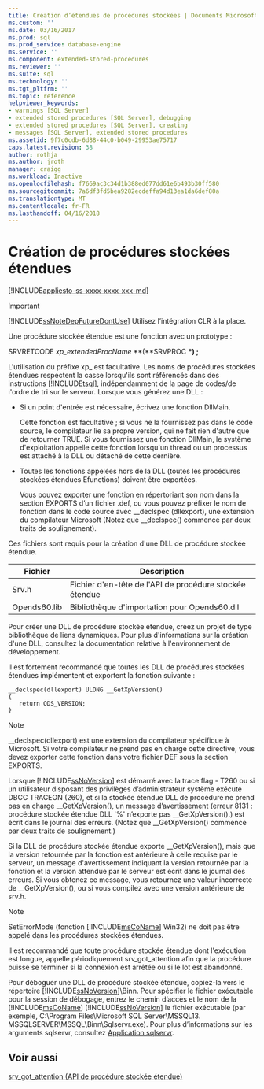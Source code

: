 ```yaml
---
title: Création d’étendues de procédures stockées | Documents Microsoft
ms.custom: ''
ms.date: 03/16/2017
ms.prod: sql
ms.prod_service: database-engine
ms.service: ''
ms.component: extended-stored-procedures
ms.reviewer: ''
ms.suite: sql
ms.technology: ''
ms.tgt_pltfrm: ''
ms.topic: reference
helpviewer_keywords:
- warnings [SQL Server]
- extended stored procedures [SQL Server], debugging
- extended stored procedures [SQL Server], creating
- messages [SQL Server], extended stored procedures
ms.assetid: 9f7c0cdb-6d88-44c0-b049-29953ae75717
caps.latest.revision: 38
author: rothja
ms.author: jroth
manager: craigg
ms.workload: Inactive
ms.openlocfilehash: f7669ac3c34d1b388ed077dd61e6b493b30ff580
ms.sourcegitcommit: 7a6df3fd5bea9282ecdeffa94d13ea1da6def80a
ms.translationtype: MT
ms.contentlocale: fr-FR
ms.lasthandoff: 04/16/2018
---
```

# <a name="creating-extended-stored-procedures"></a>Création de procédures stockées étendues
[!INCLUDE[appliesto-ss-xxxx-xxxx-xxx-md](../../includes/appliesto-ss-xxxx-xxxx-xxx-md.md)]
    
> [!IMPORTANT]  
>  [!INCLUDE[ssNoteDepFutureDontUse](../../includes/ssnotedepfuturedontuse-md.md)] Utilisez l’intégration CLR à la place.  
  
 Une procédure stockée étendue est une fonction avec un prototype :  
  
 SRVRETCODE *xp_extendedProcName* **(**SRVPROC  **\*) ;**  
  
 L'utilisation du préfixe xp_ est facultative. Les noms de procédures stockées étendues respectent la casse lorsqu'ils sont référencés dans des instructions [!INCLUDE[tsql](../../includes/tsql-md.md)], indépendamment de la page de codes/de l'ordre de tri sur le serveur. Lorsque vous générez une DLL :  
  
-   Si un point d'entrée est nécessaire, écrivez une fonction DllMain.  
  
     Cette fonction est facultative ; si vous ne la fournissez pas dans le code source, le compilateur lie sa propre version, qui ne fait rien d'autre que de retourner TRUE. Si vous fournissez une fonction DllMain, le système d'exploitation appelle cette fonction lorsqu'un thread ou un processus est attaché à la DLL ou détaché de cette dernière.  
  
-   Toutes les fonctions appelées hors de la DLL (toutes les procédures stockées étendues Efunctions) doivent être exportées.  
  
     Vous pouvez exporter une fonction en répertoriant son nom dans la section EXPORTS d’un fichier .def, ou vous pouvez préfixer le nom de fonction dans le code source avec __declspec (dllexport), une extension du compilateur Microsoft (Notez que \__declspec() commence par deux traits de soulignement).  
  
 Ces fichiers sont requis pour la création d'une DLL de procédure stockée étendue.  
  
|Fichier| Description|  
|----------|-----------------|  
|Srv.h|Fichier d'en-tête de l'API de procédure stockée étendue|  
|Opends60.lib|Bibliothèque d'importation pour Opends60.dll|  
  
 Pour créer une DLL de procédure stockée étendue, créez un projet de type bibliothèque de liens dynamiques. Pour plus d'informations sur la création d'une DLL, consultez la documentation relative à l'environnement de développement.  
  
 Il est fortement recommandé que toutes les DLL de procédures stockées étendues implémentent et exportent la fonction suivante :  
  
```  
__declspec(dllexport) ULONG __GetXpVersion()  
{  
   return ODS_VERSION;  
}  
```  
  
> [!NOTE]  
>  __declspec(dllexport) est une extension du compilateur spécifique à Microsoft. Si votre compilateur ne prend pas en charge cette directive, vous devez exporter cette fonction dans votre fichier DEF sous la section EXPORTS.  
  
 Lorsque [!INCLUDE[ssNoVersion](../../includes/ssnoversion-md.md)] est démarré avec la trace flag - T260 ou si un utilisateur disposant des privilèges d’administrateur système exécute DBCC TRACEON (260), et si la stockée étendue DLL de procédure ne prend pas en charge __GetXpVersion(), un message d’avertissement (erreur 8131 : procédure stockée étendue DLL '%' n’exporte pas \__GetXpVersion().) est écrit dans le journal des erreurs. (Notez que \__GetXpVersion() commence par deux traits de soulignement.)  
  
 Si la DLL de procédure stockée étendue exporte __GetXpVersion(), mais que la version retournée par la fonction est antérieure à celle requise par le serveur, un message d'avertissement indiquant la version retournée par la fonction et la version attendue par le serveur est écrit dans le journal des erreurs. Si vous obtenez ce message, vous retournez une valeur incorrecte de \__GetXpVersion(), ou si vous compilez avec une version antérieure de srv.h.  
  
> [!NOTE]  
>  SetErrorMode (fonction [!INCLUDE[msCoName](../../includes/msconame-md.md)] Win32) ne doit pas être appelé dans les procédures stockées étendues.  
  
 Il est recommandé que toute procédure stockée étendue dont l'exécution est longue, appelle périodiquement srv_got_attention afin que la procédure puisse se terminer si la connexion est arrêtée ou si le lot est abandonné.  
  
 Pour déboguer une DLL de procédure stockée étendue, copiez-la vers le répertoire [!INCLUDE[ssNoVersion](../../includes/ssnoversion-md.md)]\Binn. Pour spécifier le fichier exécutable pour la session de débogage, entrez le chemin d’accès et le nom de la [!INCLUDE[msCoName](../../includes/msconame-md.md)] [!INCLUDE[ssNoVersion](../../includes/ssnoversion-md.md)] le fichier exécutable (par exemple, C:\Program Files\Microsoft SQL Server\MSSQL13. MSSQLSERVER\MSSQL\Binn\Sqlservr.exe). Pour plus d’informations sur les arguments sqlservr, consultez [Application sqlservr](../../tools/sqlservr-application.md).  
  
## <a name="see-also"></a>Voir aussi  
 [srv_got_attention &#40;API de procédure stockée étendue&#41;](../../relational-databases/extended-stored-procedures-reference/srv-got-attention-extended-stored-procedure-api.md)  
  
  
